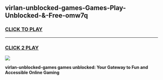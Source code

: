 
## virlan-unblocked-games-Games-Play-Unblocked-&-Free-omw7q
<h3>
<a href="https://premium76.site?title=virlan-unblocked-games&ref=24A">CLICK TO PLAY</a></h3>
<hr>

<h3>
<a href="https://premium76.site?title=virlan-unblocked-games&ref=24A">CLICK 2 PLAY</a>
  
</h3>

<a href="https://premium76.site?title=virlan-unblocked-games&ref=24A"><img src="https://clearcache.store/games.png"></a>


**virlan-unblocked-games games unblocked: Your Gateway to Fun and Accessible Online Gaming**
